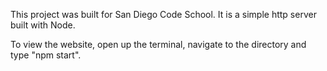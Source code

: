 This project was built for San Diego Code School. It is a simple http server built with Node.

To view the website, open up the terminal, navigate to the directory and type "npm start".
